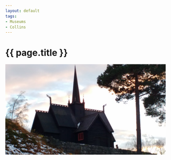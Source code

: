 ```yaml
---
layout: default
tags:
- Museums
- Collins
---
```

# {{ page.title }}

![Maihaugen](/img/Maihaugen.jpg)

